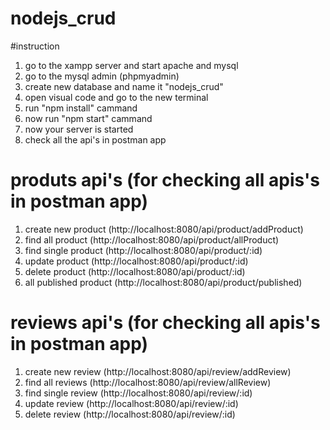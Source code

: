 # nodejs_crud



#instruction

1. go to the xampp server and start apache and mysql
2. go to the mysql admin (phpmyadmin) 
3. create new database and name it "nodejs_crud"
4. open visual code and go to the new terminal
5. run "npm install" cammand
6. now run "npm start" cammand
7. now your server is started
8. check all the api's in postman app



# produts api's (for checking all apis's in postman app)

1. create new product (http://localhost:8080/api/product/addProduct)
2. find all product (http://localhost:8080/api/product/allProduct)
3. find single product (http://localhost:8080/api/product/:id)
4. update product (http://localhost:8080/api/product/:id)
5. delete product (http://localhost:8080/api/product/:id)
6. all published product (http://localhost:8080/api/product/published)




# reviews api's (for checking all apis's in postman app)
1. create new review (http://localhost:8080/api/review/addReview)
2. find all reviews (http://localhost:8080/api/review/allReview)
3. find single review (http://localhost:8080/api/review/:id)
4. update review (http://localhost:8080/api/review/:id)
5. delete review (http://localhost:8080/api/review/:id)
